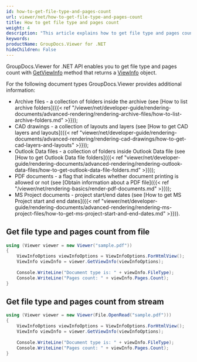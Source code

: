 ```yaml
---
id: how-to-get-file-type-and-pages-count
url: viewer/net/how-to-get-file-type-and-pages-count
title: How to get file type and pages count
weight: 4
description: "This article explains how to get file type and pages count using .NET / C# with GroupDocs.Viewer for .NET."
keywords: 
productName: GroupDocs.Viewer for .NET
hideChildren: False
---
```

GroupDocs.Viewer for .NET API enables you to get file type and pages count with [GetViewInfo](https://apireference.groupdocs.com/viewer/net/groupdocs.viewer/viewer/methods/getviewinfo) method that returns a [ViewInfo](https://apireference.groupdocs.com/viewer/net/groupdocs.viewer.results/viewinfo) object.

For the following document types GroupDocs.Viewer provides additional information:

* Archive files - a collection of folders inside the archive (see [How to list archive folders]({{< ref "/viewer/net/developer-guide/rendering-documents/advanced-rendering/rendering-archive-files/how-to-list-archive-folders.md" >}}));
* CAD drawings - a collection of layouts and layers (see [How to get CAD layers and layouts]({{< ref "viewer/net/developer-guide/rendering-documents/advanced-rendering/rendering-cad-drawings/how-to-get-cad-layers-and-layouts" >}}));
* Outlook Data files - a collection of folders inside Outlook Data file (see [How to get Outlook Data file folders]({{< ref "viewer/net/developer-guide/rendering-documents/advanced-rendering/rendering-outlook-data-files/how-to-get-outlook-data-file-folders.md" >}}));
* PDF documents - a flag that indicates whether document printing is allowed or not (see [Obtain information about a PDF file]({{< ref "/viewer/net/rendering-basics/render-pdf-documents.md" >}}));
* MS Project documents - project start/end dates (see [How to get MS Project start and end dates]({{< ref "viewer/net/developer-guide/rendering-documents/advanced-rendering/rendering-ms-project-files/how-to-get-ms-project-start-and-end-dates.md" >}})).

## Get file type and pages count from file

```csharp
using (Viewer viewer = new Viewer("sample.pdf"))
{
    ViewInfoOptions viewInfoOptions = ViewInfoOptions.ForHtmlView();
    ViewInfo viewInfo = viewer.GetViewInfo(viewInfoOptions);
 
    Console.WriteLine("Document type is: " + viewInfo.FileType);
    Console.WriteLine("Pages count: " + viewInfo.Pages.Count);
}
```

## Get file type and pages count from stream

```csharp
using (Viewer viewer = new Viewer(File.OpenRead("sample.pdf")))
{
    ViewInfoOptions viewInfoOptions = ViewInfoOptions.ForHtmlView();
    ViewInfo viewInfo = viewer.GetViewInfo(viewInfoOptions);
 
    Console.WriteLine("Document type is: " + viewInfo.FileType);
    Console.WriteLine("Pages count: " + viewInfo.Pages.Count);
}
```